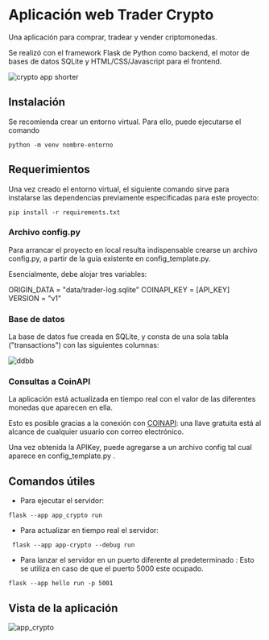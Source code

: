 # Aplicación web Trader Crypto

Una aplicación para comprar, tradear y vender criptomonedas.

Se realizó con el framework Flask de Python como backend, el motor de bases de datos SQLite y HTML/CSS/Javascript para el frontend.

![crypto app shorter](https://user-images.githubusercontent.com/117080861/218327611-fb37f046-1d8d-4c92-9d00-1d7dad1d6f05.gif)

## Instalación

Se recomienda crear un entorno virtual. Para ello, puede ejecutarse el comando

`python -m venv nombre-entorno`

## Requerimientos

Una vez creado el entorno virtual, el siguiente comando sirve para instalarse las dependencias previamente especificadas para este proyecto:

`pip install -r requirements.txt`

### Archivo config.py

Para arrancar el proyecto en local resulta indispensable crearse un archivo config.py, a partir de la guía existente en config_template.py.

Esencialmente, debe alojar tres variables: 

ORIGIN_DATA = "data/trader-log.sqlite"
COINAPI_KEY = [API_KEY]
VERSION = "v1"

### Base de datos

La base de datos fue creada en SQLite, y consta de una sola tabla ("transactions") con las siguientes columnas:

![ddbb](https://user-images.githubusercontent.com/117080861/218326026-f95c1b16-901f-4438-9563-237c5f14c971.png)

### Consultas a CoinAPI

La aplicación está actualizada en tiempo real con el valor de las diferentes monedas que aparecen en ella. 

Esto es posible gracias a la conexión con [COINAPI](https://www.coinapi.io/pricing?apikey): una llave gratuita está al alcance de cualquier usuario con correo electrónico.

Una vez obtenida la APIKey, puede agregarse a un archivo config tal cual aparece en config_template.py .

## Comandos útiles

- Para ejecutar el servidor:

`flask --app app_crypto run`

- Para actualizar en tiempo real el servidor:

` flask --app app-crypto --debug run`

- Para lanzar el servidor en un puerto diferente al predeterminado :
  Esto se utiliza en caso de que el puerto 5000 este ocupado.

 `flask --app hello run -p 5001`
  
## Vista de la aplicación
  
![app_crypto](https://user-images.githubusercontent.com/117080861/218326105-8fed690b-6e27-4466-bcce-67a23fe216e5.png)
